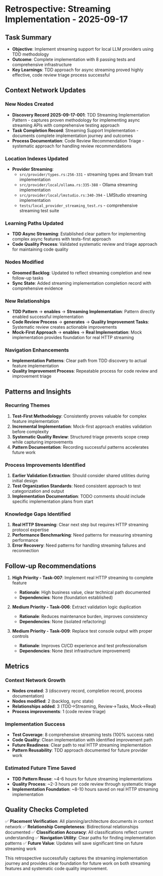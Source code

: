 # Retrospective: Streaming Implementation - 2025-09-17

## Task Summary
- **Objective**: Implement streaming support for local LLM providers using TDD methodology
- **Outcome**: Complete implementation with 8 passing tests and comprehensive infrastructure
- **Key Learnings**: TDD approach for async streaming proved highly effective, code review triage process successful

## Context Network Updates

### New Nodes Created
- **Discovery Record 2025-09-17-001**: TDD Streaming Implementation Pattern - captures proven methodology for implementing async streaming APIs with comprehensive testing approach
- **Task Completion Record**: Streaming Support Implementation - documents complete implementation journey and outcomes
- **Process Documentation**: Code Review Recommendation Triage - systematic approach for handling review recommendations

### Location Indexes Updated
- **Provider Streaming**:
  - `src/provider/types.rs:256-331` - streaming types and Stream trait implementation
  - `src/provider/local/ollama.rs:335-388` - Ollama streaming implementation
  - `src/provider/local/lmstudio.rs:340-394` - LMStudio streaming implementation
  - `tests/local_provider_streaming_test.rs` - comprehensive streaming test suite

### Learning Paths Updated
- **TDD Async Streaming**: Established clear pattern for implementing complex async features with tests-first approach
- **Code Quality Process**: Validated systematic review and triage approach for maintaining code quality

### Nodes Modified
- **Groomed Backlog**: Updated to reflect streaming completion and new follow-up tasks
- **Sync State**: Added streaming implementation completion record with comprehensive evidence

### New Relationships
- **TDD Pattern** → **enables** → **Streaming Implementation**: Pattern directly enabled successful implementation
- **Code Review Process** → **generates** → **Quality Improvement Tasks**: Systematic review creates actionable improvements
- **Mock-First Approach** → **enables** → **Real Implementation**: Mock implementation provides foundation for real HTTP streaming

### Navigation Enhancements
- **Implementation Patterns**: Clear path from TDD discovery to actual feature implementation
- **Quality Improvement Process**: Repeatable process for code review and improvement triage

## Patterns and Insights

### Recurring Themes
1. **Test-First Methodology**: Consistently proves valuable for complex feature implementation
2. **Incremental Implementation**: Mock-first approach enables validation before complexity
3. **Systematic Quality Review**: Structured triage prevents scope creep while capturing improvements
4. **Pattern Documentation**: Recording successful patterns accelerates future work

### Process Improvements Identified
1. **Earlier Validation Extraction**: Should consider shared utilities during initial design
2. **Test Organization Standards**: Need consistent approach to test categorization and output
3. **Implementation Documentation**: TODO comments should include specific implementation plans from start

### Knowledge Gaps Identified
1. **Real HTTP Streaming**: Clear next step but requires HTTP streaming protocol expertise
2. **Performance Benchmarking**: Need patterns for measuring streaming performance
3. **Error Recovery**: Need patterns for handling streaming failures and reconnection

## Follow-up Recommendations

1. **High Priority - Task-007**: Implement real HTTP streaming to complete feature
   - **Rationale**: High business value, clear technical path documented
   - **Dependencies**: None (foundation established)

2. **Medium Priority - Task-006**: Extract validation logic duplication
   - **Rationale**: Reduces maintenance burden, improves consistency
   - **Dependencies**: None (isolated refactoring)

3. **Medium Priority - Task-009**: Replace test console output with proper controls
   - **Rationale**: Improves CI/CD experience and test professionalism
   - **Dependencies**: None (test infrastructure improvement)

## Metrics

### Context Network Growth
- **Nodes created**: 3 (discovery record, completion record, process documentation)
- **Nodes modified**: 2 (backlog, sync state)
- **Relationships added**: 3 (TDD→Streaming, Review→Tasks, Mock→Real)
- **Process improvements**: 1 (code review triage)

### Implementation Success
- **Test Coverage**: 8 comprehensive streaming tests (100% success rate)
- **Code Quality**: Clean implementation with identified improvement path
- **Future Readiness**: Clear path to real HTTP streaming implementation
- **Pattern Reusability**: TDD approach documented for future provider work

### Estimated Future Time Saved
- **TDD Pattern Reuse**: ~4-6 hours for future streaming implementations
- **Quality Process**: ~2-3 hours per code review through systematic triage
- **Implementation Foundation**: ~8-10 hours saved on real HTTP streaming implementation

## Quality Checks Completed

✅ **Placement Verification**: All planning/architecture documents in context network
✅ **Relationship Completeness**: Bidirectional relationships documented
✅ **Classification Accuracy**: All classifications reflect current understanding
✅ **Navigation Utility**: Clear paths for finding implementation patterns
✅ **Future Value**: Updates will save significant time on future streaming work

This retrospective successfully captures the streaming implementation journey and provides clear foundation for future work on both streaming features and systematic code quality improvement.
